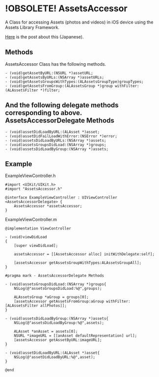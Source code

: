 !OBSOLETE! AssetsAccessor
==============

A Class for accessing Assets (photos and videos) in iOS device using the Assets Library Framework.

[Here](http://tech.camph.net/?p=154) is the post about this (Japanese).

Methods
-------
AssetsAccessor Class has the following methods.
```objc
- (void)getAssetByURL:(NSURL *)assetURL;
- (void)getAssetsByURLs:(NSArray *)assetURLs;
- (void)getAssetsGroupsWithTypes:(ALAssetsGroupType)groupTypes;
- (void)getAssetsFromGroup:(ALAssetsGroup *)group withFilter:(ALAssetsFilter *)filter;
```
And the following delegate methods corresponding to above.
AssetsAccessorDelegate Methods
---------------
```objc
- (void)assetDidLoadByURL:(ALAsset *)asset;
- (void)assetDidFailLoadWithError:(NSError *)error;
- (void)assetsDidLoadByURLs:(NSArray *)assets;
- (void)assetsGroupsDidLoad:(NSArray *)groups;
- (void)assetsDidLoadByGroup:(NSArray *)assets;
```

Example
-------
ExampleViewController.h
```objc
#import <UIKit/UIKit.h>
#import "AssetsAccessor.h"

@interface ExampleViewController : UIViewController <AssetsAccessorDelegate> {
    AssetsAccessor *assetsAccessor;
}
```
ExampleViewController.m
```objc
@implementation ViewController

- (void)viewDidLoad
{
    [super viewDidLoad];
    
    assetsAccessor = [[AssetsAccessor alloc] initWithDelegate:self];
    
    [assetsAccessor getAssetsGroupWithTypes:ALAssetsGroupAll];
}

#pragma mark - AssetsAccessorDelegate Methods

- (void)assetsGroupsDidLoad:(NSArray *)groups{
    NSLog(@"assetsGroupsDidLoad:%@",groups);
    
    ALAssetsGroup *aGroup = groups[0];
    [assetsAccessor getAssetsFromGroup:aGroup withFilter:[ALAssetsFilter allPhotos]];
}

- (void)assetsDidLoadByGroup:(NSArray *)assets{
    NSLog(@"assetsDidLoadByGroup:%@",assets);
    
    ALAsset *anAsset = assets[0];
    NSURL *imageURL = [[anAsset defaultRepresentation] url];
    [assetsAccessor getAssetByURL:imageURL];
}

- (void)assetDidLoadByURL:(ALAsset *)asset{
    NSLog(@"assetDidLoadByURL:%@",asset);
}

@end
```
